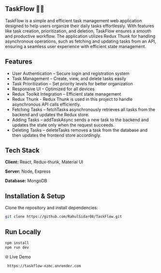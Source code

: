 ## TaskFlow 📝🚀
TaskFlow is a simple and efficient task management web application designed to help users organize their daily tasks effortlessly. With features like task creation, prioritization, and deletion, TaskFlow ensures a smooth and productive workflow. The application utilizes Redux Thunk for handling asynchronous operations, such as fetching and updating tasks from an API, ensuring a seamless user experience with efficient state management.


## Features

- User Authentication – Secure login and registration system
- Task Management – Create, view, and delete tasks easily
- Task Prioritization – Set priority levels for better organization
- Responsive UI – Optimized for all devices
- Redux Toolkit Integration – Efficient state management
- Redux Thunk - Redux Thunk is used in this project to handle asynchronous API calls efficiently.
- Fetching Tasks – fetchTasks asynchronously retrieves all tasks from the backend and updates the Redux store.
- Adding Tasks – addTaskAsync sends a new task to the backend and updates the state only when the request succeeds.
- Deleting Tasks – deleteTasks removes a task from the database and then updates the frontend store accordingly.

## Tech Stack

**Client:** React, Redux-thunk, Material UI

**Server:** Node, Express

**Database:** MongoDB



## Installation & Setup

Clone the repository and install dependencies:

```bash
git clone https://github.com/RahulSidar08/TaskFlow.git
```
## Run Locally

```bash
npm install  
npm run dev
```
🌐 Live Demo

```bash
 https://taskflow-xzmc.onrender.com
```
